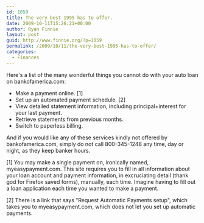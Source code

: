 ```yaml
---
id: 1059
title: The very best 1995 has to offer.
date: 2009-10-11T15:26:21+00:00
author: Ryan Finnie
layout: post
guid: http://www.finnie.org/?p=1059
permalink: /2009/10/11/the-very-best-1995-has-to-offer/
categories:
  - Finances
---
```

Here's a list of the many wonderful things you cannot do with your auto loan on bankofamerica.com:

  * Make a payment online. [1]
  * Set up an automated payment schedule. [2]
  * View detailed statement information, including principal+interest for your last payment.
  * Retrieve statements from previous months.
  * Switch to paperless billing.

And if you would like any of these services kindly not offered by bankofamerica.com, simply do not call 800-345-1248 any time, day or night, as they keep banker hours.

[1] You may make a single payment on, ironically named, myeasypayment.com. This site requires you to fill in all information about your loan account and payment information, in excruciating detail (thank god for Firefox saved forms), manually, each time. Imagine having to fill out a loan application each time you wanted to make a payment.
  
[2] There is a link that says "Request Automatic Payments setup", which takes you to myeasypayment.com, which does not let you set up automatic payments.